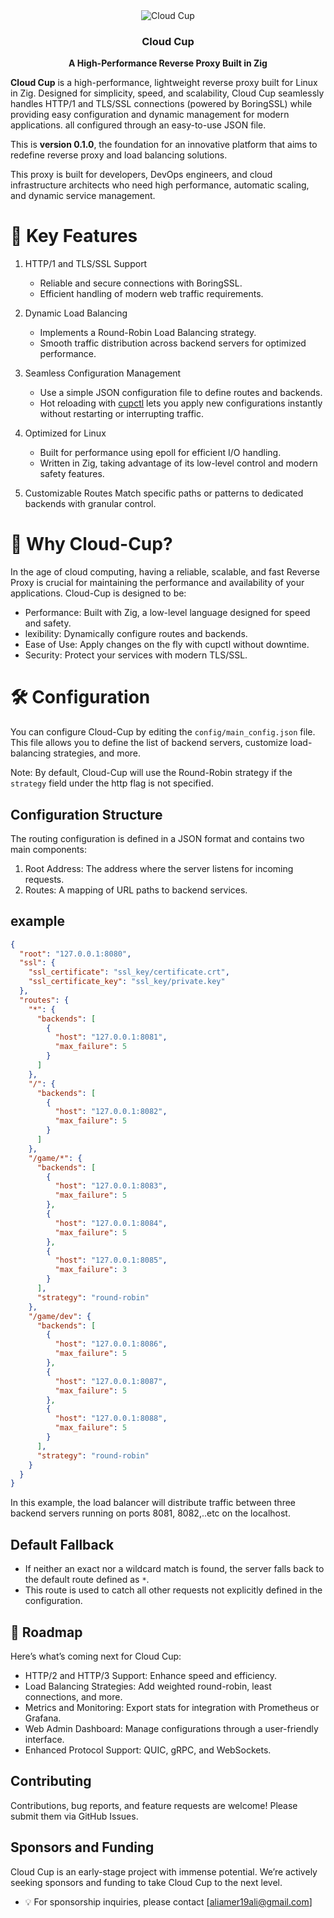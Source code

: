 
<div align="center">
  <img src="https://github.com/user-attachments/assets/6b5aae46-2ac0-4c2f-a98c-675f2bf02350"  alt="Cloud Cup">
     <h3>Cloud Cup</h3>
  <p><strong>A High-Performance Reverse Proxy Built in Zig </strong></p>
</div>




**Cloud Cup** is a high-performance, lightweight reverse proxy built for Linux in Zig. Designed for simplicity, speed, and scalability, Cloud Cup seamlessly handles HTTP/1 and TLS/SSL connections (powered by BoringSSL) while providing easy configuration and dynamic management for modern applications. all configured through an easy-to-use JSON file.

This is **version 0.1.0**, the foundation for an innovative platform that aims to redefine reverse proxy and load balancing solutions.

This proxy is built for developers, DevOps engineers, and cloud infrastructure architects who need high performance, automatic scaling, and dynamic service management.

# 🚀 Key Features
1. HTTP/1 and TLS/SSL Support
   - Reliable and secure connections with BoringSSL.
   - Efficient handling of modern web traffic requirements.

3. Dynamic Load Balancing
   - Implements a Round-Robin Load Balancing strategy.
   - Smooth traffic distribution across backend servers for optimized performance.

5. Seamless Configuration Management
   - Use a simple JSON configuration file to define routes and backends.
   - Hot reloading with [cupctl](https://github.com/cloud-cup/cup-cli) lets you apply new configurations instantly without restarting or interrupting traffic.

7. Optimized for Linux
    - Built for performance using epoll for efficient I/O handling.
    - Written in Zig, taking advantage of its low-level control and modern safety features.

8. Customizable Routes
   Match specific paths or patterns to dedicated backends with granular control.

# 🎯 Why Cloud-Cup?
In the age of cloud computing, having a reliable, scalable, and fast Reverse Proxy is crucial for maintaining the performance and availability of your applications. Cloud-Cup is designed to be:

- Performance: Built with Zig, a low-level language designed for speed and safety.
- lexibility: Dynamically configure routes and backends.
- Ease of Use: Apply changes on the fly with cupctl without downtime.
- Security: Protect your services with modern TLS/SSL.

# 🛠️ Configuration
You can configure Cloud-Cup by editing the `config/main_config.json` file. This file allows you to define the list of backend servers, customize load-balancing strategies, and more.

Note: By default, Cloud-Cup will use the Round-Robin strategy if the `strategy` field  under the http flag is not specified.

## Configuration Structure

The routing configuration is defined in a JSON format and contains two main components:

  1. Root Address: The address where the server listens for incoming requests.
  2. Routes: A mapping of URL paths to backend services.

## example 
```json
{
  "root": "127.0.0.1:8080",
  "ssl": {  
    "ssl_certificate": "ssl_key/certificate.crt",  
    "ssl_certificate_key": "ssl_key/private.key"  
  },
  "routes": {
    "*": {
      "backends": [
        {
          "host": "127.0.0.1:8081",
          "max_failure": 5
        }
      ]
    },
    "/": {
      "backends": [
        {
          "host": "127.0.0.1:8082",
          "max_failure": 5
        }
      ]
    },
    "/game/*": {
      "backends": [
        {
          "host": "127.0.0.1:8083",
          "max_failure": 5
        },
        {
          "host": "127.0.0.1:8084",
          "max_failure": 5
        },
        {
          "host": "127.0.0.1:8085",
          "max_failure": 3
        }
      ],
      "strategy": "round-robin"
    },
    "/game/dev": {
      "backends": [
        {
          "host": "127.0.0.1:8086",
          "max_failure": 5
        },
        {
          "host": "127.0.0.1:8087",
          "max_failure": 5
        },
        {
          "host": "127.0.0.1:8088",
          "max_failure": 5
        }
      ],
      "strategy": "round-robin"
    }
  }
}
```
In this example, the load balancer will distribute traffic between three backend servers running on ports 8081, 8082,..etc on the localhost.

## Default Fallback

  - If neither an exact nor a wildcard match is found, the server falls back to the default route defined as `*`.
  - This route is used to catch all other requests not explicitly defined in the configuration.


## 🌟 Roadmap
Here’s what’s coming next for Cloud Cup:
- HTTP/2 and HTTP/3 Support: Enhance speed and efficiency.
- Load Balancing Strategies: Add weighted round-robin, least connections, and more.
- Metrics and Monitoring: Export stats for integration with Prometheus or Grafana.
- Web Admin Dashboard: Manage configurations through a user-friendly interface.
- Enhanced Protocol Support: QUIC, gRPC, and WebSockets.

## Contributing

Contributions, bug reports, and feature requests are welcome! Please submit them via GitHub Issues.

## Sponsors and Funding


Cloud Cup is an early-stage project with immense potential. We’re actively seeking sponsors and funding to take Cloud Cup to the next level.
- 💡 For sponsorship inquiries, please contact [aliamer19ali@gmail.com]
